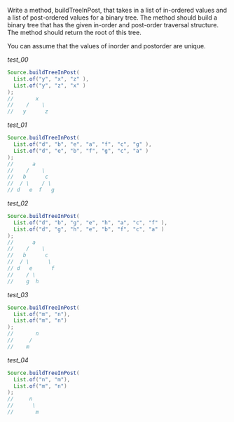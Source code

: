 Write a method, buildTreeInPost, that takes in a list of in-ordered values and a list of post-ordered values for a binary tree. The method should build a binary tree that has the given in-order and post-order traversal structure. The method should return the root of this tree.

You can assume that the values of inorder and postorder are unique.

_test_00_

```java
Source.buildTreeInPost(
  List.of("y", "x", "z" ),
  List.of("y", "z", "x" ) 
);
//       x
//    /    \
//   y      z
```

_test_01_

```java
Source.buildTreeInPost(
  List.of("d", "b", "e", "a", "f", "c", "g" ),
  List.of("d", "e", "b", "f", "g", "c", "a" ) 
);
//      a
//    /    \
//   b      c
//  / \    / \
// d   e  f   g
```

_test_02_

```java
Source.buildTreeInPost(
  List.of("d", "b", "g", "e", "h", "a", "c", "f" ),
  List.of("d", "g", "h", "e", "b", "f", "c", "a" ) 
);
//      a
//    /    \
//   b      c
//  / \      \
// d   e      f
//    / \
//    g  h
```

_test_03_

```java
Source.buildTreeInPost(
  List.of("m", "n"),
  List.of("m", "n")
);
//       n
//     /
//    m
```

_test_04_

```java
Source.buildTreeInPost(
  List.of("n", "m"),
  List.of("m", "n")
);
//     n
//      \
//       m
```
